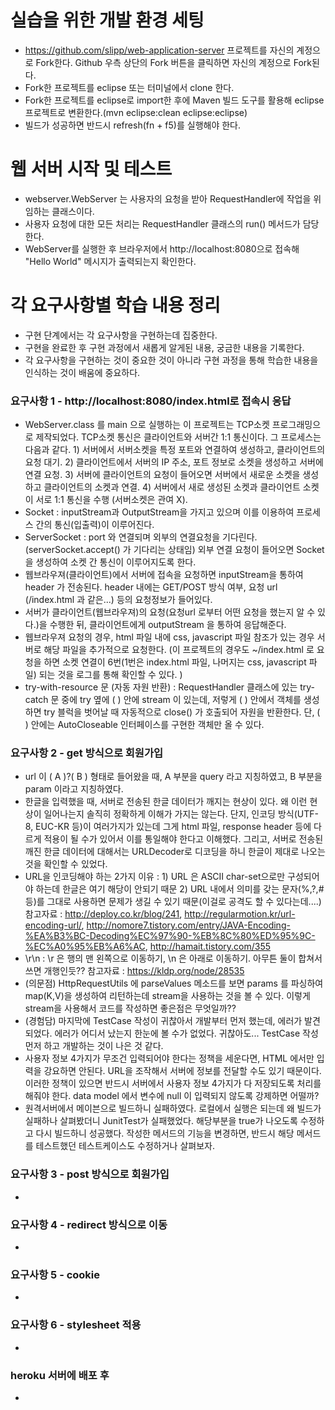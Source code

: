 # 실습을 위한 개발 환경 세팅
* https://github.com/slipp/web-application-server 프로젝트를 자신의 계정으로 Fork한다. Github 우측 상단의 Fork 버튼을 클릭하면 자신의 계정으로 Fork된다.
* Fork한 프로젝트를 eclipse 또는 터미널에서 clone 한다.
* Fork한 프로젝트를 eclipse로 import한 후에 Maven 빌드 도구를 활용해 eclipse 프로젝트로 변환한다.(mvn eclipse:clean eclipse:eclipse)
* 빌드가 성공하면 반드시 refresh(fn + f5)를 실행해야 한다.

# 웹 서버 시작 및 테스트
* webserver.WebServer 는 사용자의 요청을 받아 RequestHandler에 작업을 위임하는 클래스이다.
* 사용자 요청에 대한 모든 처리는 RequestHandler 클래스의 run() 메서드가 담당한다.
* WebServer를 실행한 후 브라우저에서 http://localhost:8080으로 접속해 "Hello World" 메시지가 출력되는지 확인한다.

# 각 요구사항별 학습 내용 정리
* 구현 단계에서는 각 요구사항을 구현하는데 집중한다.
* 구현을 완료한 후 구현 과정에서 새롭게 알게된 내용, 궁금한 내용을 기록한다.
* 각 요구사항을 구현하는 것이 중요한 것이 아니라 구현 과정을 통해 학습한 내용을 인식하는 것이 배움에 중요하다.

### 요구사항 1 - http://localhost:8080/index.html로 접속시 응답
* WebServer.class 를 main 으로 실행하는 이 프로젝트는 TCP소켓 프로그래밍으로 제작되었다. TCP소켓 통신은 클라이언트와 서버간 1:1 통신이다. 그 프로세스는 다음과 같다. 1) 서버에서 서버소켓을 특정 포트와 연결하여 생성하고, 클라이언트의 요청 대기. 2) 클라이언트에서 서버의 IP 주소, 포트 정보로 소켓을 생성하고 서버에 연결 요청. 3) 서버에 클라이언트의 요청이 들어오면 서버에서 새로운 소켓을 생성하고 클라이언트의 소켓과 연결. 4) 서버에서 새로 생성된 소켓과 클라이언트 소켓이 서로 1:1 통신을 수행 (서버소켓은 관여 X).
* Socket : inputStream과 OutputStream을 가지고 있으며 이를 이용하여 프로세스 간의 통신(입출력)이 이루어진다.
* ServerSocket : port 와 연결되며 외부의 연결요청을 기다린다.(serverSocket.accept() 가 기다리는 상태임) 외부 연결 요청이 들어오면 Socket을 생성하여 소켓 간 통신이 이루어지도록 한다.
* 웹브라우져(클라이언트)에서 서버에 접속을 요청하면 inputStream을 통하여 header 가 전송된다. header 내에는 GET/POST 방식 여부, 요청 url (/index.html 과 같은...) 등의 요청정보가 들어있다.
* 서버가 클라이언트(웹브라우져)의 요청(요청url 로부터 어떤 요청을 했는지 알 수 있다.)을 수행한 뒤, 클라이언트에게 outputStream 을 통하여 응답해준다.
* 웹브라우져 요청의 경우, html 파일 내에 css, javascript 파일 참조가 있는 경우 서버로 해당 파일을 추가적으로 요청한다. (이 프로젝트의 경우도 ~/index.html 로 요청을 하면 소켓 연결이 6번(1번은 index.html 파일, 나머지는 css, javascript 파일) 되는 것을 로그를 통해 확인할 수 있다. )
* try-with-resource 문 (자동 자원 반환) : RequestHandler 클래스에 있는 try-catch 문 중에 try 옆에 ( ) 안에 stream 이 있는데, 저렇게 ( ) 안에서 객체를 생성하면 try 블럭을 벗어날 때 자동적으로 close() 가 호출되어 자원을 반환한다. 단, ( ) 안에는 AutoCloseable 인터페이스를 구현한 객체만 올 수 있다.

### 요구사항 2 - get 방식으로 회원가입
* url 이 ( A )?( B ) 형태로 들어왔을 때, A 부분을 query 라고 지칭하였고, B 부분을 param 이라고 지칭하였다.
* 한글을 입력했을 때, 서버로 전송된 한글 데이터가 깨지는 현상이 있다. 왜 이런 현상이 일어나는지 솔직히 정확하게 이해가 가지는 않는다. 단지, 인코딩 방식(UTF-8, EUC-KR 등)이 여러가지가 있는데 그게 html 파일, response header 등에 다르게 적용이 될 수가 있어서 이를 통일해야 한다고 이해했다. 그리고, 서버로 전송된 깨진 한글 데이터에 대해서는 URLDecoder로 디코딩을 하니 한글이 제대로 나오는 것을 확인할 수 있었다.
* URL을 인코딩해야 하는 2가지 이유 : 1) URL 은 ASCII char-set으로만 구성되어야 하는데 한글은 여기 해당이 안되기 때문 2) URL 내에서 의미를 갖는 문자(%,?,# 등)를 그대로 사용하면 문제가 생길 수 있기 때문(이걸로 공격도 할 수 있다는데....)
참고자료 : http://deploy.co.kr/blog/241, http://regularmotion.kr/url-encoding-url/, http://nomore7.tistory.com/entry/JAVA-Encoding-%EA%B3%BC-Decoding%EC%97%90-%EB%8C%80%ED%95%9C-%EC%A0%95%EB%A6%AC, http://hamait.tistory.com/355
* \r\n : \r 은 행의 맨 왼쪽으로 이동하기, \n 은 아래로 이동하기. 아무튼 둘이 합쳐서 쓰면 개행인듯??
참고자료 : https://kldp.org/node/28535
* (의문점) HttpRequestUtils 에 parseValues 메소드를 보면 params 를 파싱하여 map(K,V)을 생성하여 리턴하는데 stream을 사용하는 것을 볼 수 있다. 이렇게 stream을 사용해서 코드를 작성하면 좋은점은 무엇일까??
* (경험담) 마지막에 TestCase 작성이 귀찮아서 개발부터 먼저 했는데, 에러가 발견되었다. 에러가 어디서 났는지 한눈에 볼 수가 없었다. 귀찮아도... TestCase 작성 먼저 하고 개발하는 것이 나은 것 같다.
* 사용자 정보 4가지가 무조건 입력되어야 한다는 정책을 세운다면, HTML 에서만 입력을 강요하면 안된다. URL을 조작해서 서버에 정보를 전달할 수도 있기 때문이다. 이러한 정책이 있으면 반드시 서버에서 사용자 정보 4가지가 다 저장되도록 처리를 해줘야 한다. data model 에서 변수에 null 이 입력되지 않도록 강제하면 어떨까?
* 원격서버에서 메이븐으로 빌드하니 실패하였다. 로컬에서 실행은 되는데 왜 빌드가 실패하나 살펴봤더니 JunitTest가 실패했었다. 해당부분을 true가 나오도록 수정하고 다시 빌드하니 성공했다. 작성한 메서드의 기능을 변경하면, 반드시 해당 메서드를 테스트했던 테스트케이스도 수정하거나 살펴보자.

### 요구사항 3 - post 방식으로 회원가입
*

### 요구사항 4 - redirect 방식으로 이동
*

### 요구사항 5 - cookie
*

### 요구사항 6 - stylesheet 적용
*

### heroku 서버에 배포 후
*
